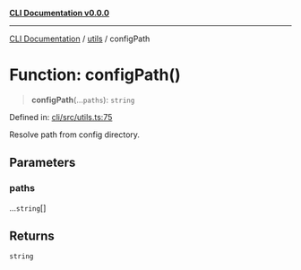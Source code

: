 [**CLI Documentation v0.0.0**](../../README.md)

***

[CLI Documentation](../../modules.md) / [utils](../README.md) / configPath

# Function: configPath()

> **configPath**(...`paths`): `string`

Defined in: [cli/src/utils.ts:75](https://github.com/stonemjs/cli/blob/f877eea0c25a2644820eb8dfcb0babef674d570d/src/utils.ts#L75)

Resolve path from config directory.

## Parameters

### paths

...`string`[]

## Returns

`string`
